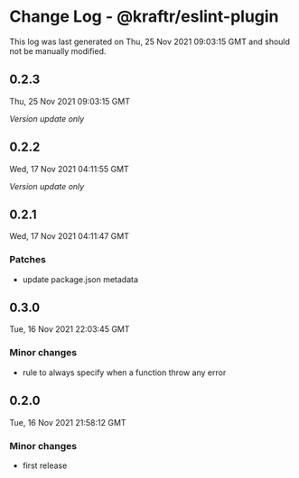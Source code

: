 # Change Log - @kraftr/eslint-plugin

This log was last generated on Thu, 25 Nov 2021 09:03:15 GMT and should not be manually modified.

## 0.2.3
Thu, 25 Nov 2021 09:03:15 GMT

_Version update only_

## 0.2.2
Wed, 17 Nov 2021 04:11:55 GMT

_Version update only_

## 0.2.1
Wed, 17 Nov 2021 04:11:47 GMT

### Patches

- update package.json metadata

## 0.3.0
Tue, 16 Nov 2021 22:03:45 GMT

### Minor changes

- rule to always specify when a function throw any error

## 0.2.0
Tue, 16 Nov 2021 21:58:12 GMT

### Minor changes

- first release

